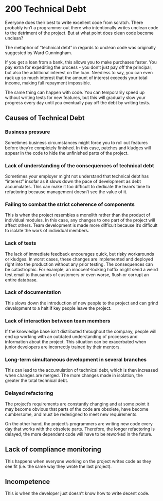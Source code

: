# 200 Technical Debt

Everyone does their best to write excellent code from scratch. There probably isn’t a programmer out there who intentionally writes unclean code to the detriment of the project. But at what point does clean code become unclean?

The metaphor of “technical debt” in regards to unclean code was originally suggested by Ward Cunningham.

If you get a loan from a bank, this allows you to make purchases faster. You pay extra for expediting the process - you don’t just pay off the principal, but also the additional interest on the loan. Needless to say, you can even rack up so much interest that the amount of interest exceeds your total income, making full repayment impossible.

The same thing can happen with code. You can temporarily speed up without writing tests for new features, but this will gradually slow your progress every day until you eventually pay off the debt by writing tests.

## Causes of Technical Debt

### Business pressure
Sometimes business circumstances might force you to roll out features before they’re completely finished. In this case, patches and kludges will appear in the code to hide the unfinished parts of the project.

### Lack of understanding of the consequences of technical debt
Sometimes your employer might not understand that technical debt has “interest” insofar as it slows down the pace of development as debt accumulates. This can make it too difficult to dedicate the team’s time to refactoring because management doesn’t see the value of it.

### Failing to combat the strict coherence of components
This is when the project resembles a monolith rather than the product of individual modules. In this case, any changes to one part of the project will affect others. Team development is made more difficult because it’s difficult to isolate the work of individual members.

### Lack of tests
The lack of immediate feedback encourages quick, but risky workarounds or kludges. In worst cases, these changes are implemented and deployed right into the production without any prior testing. The consequences can be catastrophic. For example, an innocent-looking hotfix might send a weird test email to thousands of customers or even worse, flush or corrupt an entire database.

### Lack of documentation
This slows down the introduction of new people to the project and can grind development to a halt if key people leave the project.

### Lack of interaction between team members
If the knowledge base isn’t distributed throughout the company, people will end up working with an outdated understanding of processes and information about the project. This situation can be exacerbated when junior developers are incorrectly trained by their mentors.

### Long-term simultaneous development in several branches
This can lead to the accumulation of technical debt, which is then increased when changes are merged. The more changes made in isolation, the greater the total technical debt.

### Delayed refactoring
The project’s requirements are constantly changing and at some point it may become obvious that parts of the code are obsolete, have become cumbersome, and must be redesigned to meet new requirements.

On the other hand, the project’s programmers are writing new code every day that works with the obsolete parts. Therefore, the longer refactoring is delayed, the more dependent code will have to be reworked in the future.

## Lack of compliance monitoring
This happens when everyone working on the project writes code as they see fit (i.e. the same way they wrote the last project).

## Incompetence
This is when the developer just doesn’t know how to write decent code.
